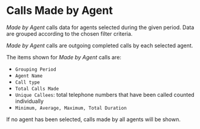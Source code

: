 # Calls Made by Agent

*Made by Agent* calls data for agents selected during 
the given period.
Data are grouped according to the chosen filter criteria.

*Made by Agent* calls are outgoing completed calls 
by each selected agent.

The items shown for *Made by Agent* calls are:

- `Grouping Period`
- `Agent Name`
- `Call type`
- `Total Calls Made`
- `Unique Callees`: total telephone numbers that have been called
counted individually
- `Minimum, Average, Maximum, Total Duration`

If no agent has been selected, calls made by all agents will be shown.
